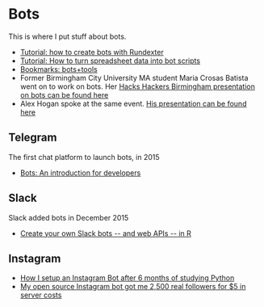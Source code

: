 # Bots

This is where I put stuff about bots.

* [Tutorial: how to create bots with Rundexter](https://github.com/paulbradshaw/bots/blob/master/dexter.md)
* [Tutorial: How to turn spreadsheet data into bot scripts](https://github.com/paulbradshaw/bots/blob/master/spreadsheet_to_code.md)
* [Bookmarks: bots+tools](https://pinboard.in/u:paulbradshaw/t:bots+tools)
* Former Birmingham City University MA student Maria Crosas Batista went on to work on bots. Her [Hacks Hackers Birmingham presentation on bots can be found here](https://docs.google.com/presentation/d/1WaHaBCbBWErAD0qkmeGx8iyW7VAPhcGgCWrvKP43IaE/pub?start=false&loop=false&delayms=3000)
* Alex Hogan spoke at the same event. [His presentation can be found here](https://docs.google.com/presentation/d/12CxGM9j_nCtAt1o8mLOXf2w-5Ln1QsB669E3N0psfLI/pub?start=false&loop=false&delayms=3000)

## Telegram

The first chat platform to launch bots, in 2015

* [Bots: An introduction for developers](https://core.telegram.org/bots)

## Slack

Slack added bots in December 2015

* [Create your own Slack bots -- and web APIs -- in R](http://www.computerworld.com/article/3171766/application-development/how-to-create-your-own-slack-bots-and-web-apis-in-r.html)

## Instagram

* [How I setup an Instagram Bot after 6 months of studying Python](https://chatbotslife.com/how-i-setup-an-instagram-bot-with-6-months-of-studying-python-1aebef2fb653)
* [My open source Instagram bot got me 2,500 real followers for $5 in server costs](https://medium.freecodecamp.com/my-open-source-instagram-bot-got-me-2-500-real-followers-for-5-in-server-costs-e40491358340)
